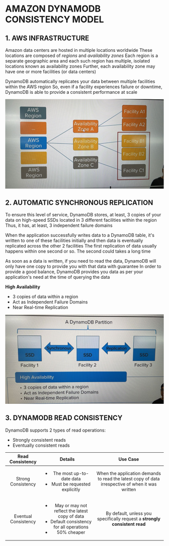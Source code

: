 # AMAZON DYNAMODB CONSISTENCY MODEL

## 1. AWS INFRASTRUCTURE

Amazon data centers are hosted in multiple locations worldwide
These locations are composed of *regions* and *availability zones*
Each region is a separate geographic area and each such region has multiple, isolated locations known as availability zones
Further, each availability zone may have one or more facilities (or data centers)

DynamoDB automatically replicates your data between multiple facilities within the AWS region
So, even if a facility experiences failure or downtime, DynamoDB is able to provide a consistent performance at scale

![AWS Infrastructure](./assets/aws_infra.png)

## 2. AUTOMATIC SYNCHRONOUS REPLICATION

To ensure this level of service, DynamoDB stores, at least, 3 copies of your data on high-speed SSDs located in 3 different facilities within the region
Thus, it has, at least, 3 independent failure domains

When the application successfully writes data to a DynamoDB table, it's written to one of these facilities initially and then data is eventually replicated across the other 2 facilities
The first replication of data usually happens within one second or so. The second could takes a long time

As soon as a data is written, if you need to read the data, DynamoDB will only have one copy to provide you with that data with guarantee
In order to provide a good balance, DynamoDB provides you data as per your application's need at the time of querying the data

**High Availability**

- 3 copies of data within a region
- Act as Independent Failure Domains
- Near Real-time Replication

![Automatic synchronous replication](./assets/automatic_sync_replication.png)

## 3. DYNAMODB READ CONSISTENCY

DynamoDB supports 2 types of read operations: 

- Strongly consistent reads
- Eventually consistent reads

| Read Consistency | Details | Use Case |
| :--------------: | :-----: | :------: |
| Strong Consistency | <ul><li>The most up-to-date data</li> <li>Must be requested explicitly</li></ul> | When the application demands to read the latest copy of data irrespective of when it was written |
| Eventual Consistency | <ul><li>May or may not reflect the latest copy of data</li> <li>Default consistency for all operations</li> <li>50% cheaper</li></ul> | By default, unless you specifically request a <strong>strongly consistent read</strong> |

